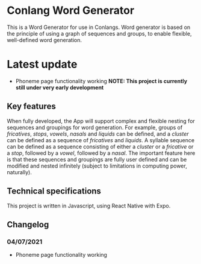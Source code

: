 # Conlang Word Generator
This is a Word Generator for use in Conlangs. Word generator is based on the principle of using a graph of sequences and groups, to enable flexible, well-defined word generation. 

# Latest update
- Phoneme page functionality working
**NOTE: This project is currently still under very early development**

## Key features
When fully developed, the App will support complex and flexible nesting for sequences and groupings for word generation. For example, groups of *fricatives*, *stops*, *vowels*, *nasals* and *liquids* can be defined, and a *cluster* can be defined as a sequence of *fricatives* and *liquids*. A syllable sequence can be defined as a sequence consisting of either a *cluster* or a *fricative* or a *stop*, followed by a *vowel*, followed by a *nasal*. The important feature here is that these sequences and groupings are fully user defined and can be modified and nested infinitely (subject to limitations in computing power, naturally). 

## Technical specifications
This project is written in Javascript, using React Native with Expo. 

## Changelog
### 04/07/2021
- Phoneme page functionality working
